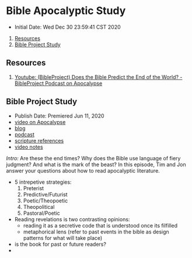# Bible Apocalyptic Study

* Initial Date: Wed Dec 30 23:59:41 CST 2020

1. [Resources](#01)
2. [Bible Project Study](#02)

## Resources <a name='01'></a>

1. [Youtube: (BibleProject) Does the Bible Predict the End of the World? - BibleProject Podcast on Apocalypse](https://www.youtube.com/watch?v=c3_XU_BDbD0&t=29s)


## Bible Project Study <a name='02'></a>

* Publish Date: Premiered Jun 11, 2020
* [video on Apocalypse](https://tbp.xyz/apocalypsevid)
* [blog](https://tbp.xyz/apocalypseblog)
* [podcast](https://tbp.xyz/apocalypticpod)
* [scripture references](https://tbp.xyz/apocalypticsrg)
* [video notes](https://tbp.xyz/apocalypticvn)

*Intro:* Are these the end times? Why does the Bible use language of fiery
judgment? And what is the mark of the beast? In this episode, Tim and Jon
answer your questions about how to read apocalyptic literature.

* 5 intrepetive strategies:
  1. Preterist
  2. Predictive/Futurist
  3. Poetic/Theopoetic
  4. Theopolitical
  5. Pastoral/Poetic
* Reading revelations is two contrasting opinions:
  * reading it as a secretive code that is understood once its filfilled
  * metaphorical lens (refer to past events in the bible as design patterns for what will take place)
* is the book for past or future readers?
* 
